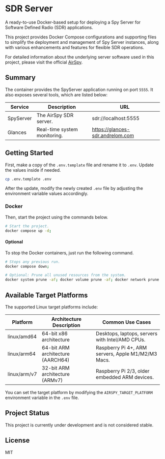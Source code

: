 # SDR Server

A ready-to-use Docker-based setup for deploying a Spy Server for Software Defined Radio (SDR) applications.

This project provides Docker Compose configurations and supporting files to simplify the deployment and management of Spy Server instances, along with various enhancements and features for flexible SDR operations.

For detailed information about the underlying server software used in this project, please visit the official [AirSpy](https://airspy.com/download/).

## Summary

The container provides the SpyServer application running on port `5555`. It also exposes several tools, which are listed below:

| Service   | Description                  | URL                              |
| --------- | ---------------------------- | -------------------------------- |
| SpyServer | The AirSpy SDR server.       | sdr://localhost:5555             |
| Glances   | Real-time system monitoring. | https://glances-sdr.andrelom.com |

## Getting Started

First, make a copy of the `.env.template` file and rename it to `.env`. Update the values inside if needed.

```sh
cp .env.template .env
```

After the update, modify the newly created `.env` file by adjusting the environment variable values accordingly.

### Docker

Then, start the project using the commands below.

```sh
# Start the project.
docker compose up -d;
```

#### Optional

To stop the Docker containers, just run the following command.

```sh
# Stops any previous run.
docker compose down;

# Optional: Prune all unused resources from the system.
docker system prune -af; docker volume prune -af; docker network prune -f;
```

## Available Target Platforms

The supported Linux target platforms include:

| Platform     | Architecture Description          | Common Use Cases                                   |
| ------------ | --------------------------------- | -------------------------------------------------- |
| linux/amd64  | 64-bit x86 architecture           | Desktops, laptops, servers with Intel/AMD CPUs.    |
| linux/arm64  | 64-bit ARM architecture (AARCH64) | Raspberry Pi 4+, ARM servers, Apple M1/M2/M3 Macs. |
| linux/arm/v7 | 32-bit ARM architecture (ARMv7)   | Raspberry Pi 2/3, older embedded ARM devices.      |

You can set the target platform by modifying the `AIRSPY_TARGET_PLATFORM` environment variable in the `.env` file.

## Project Status

This project is currently under development and is not considered stable.

## License

MIT
